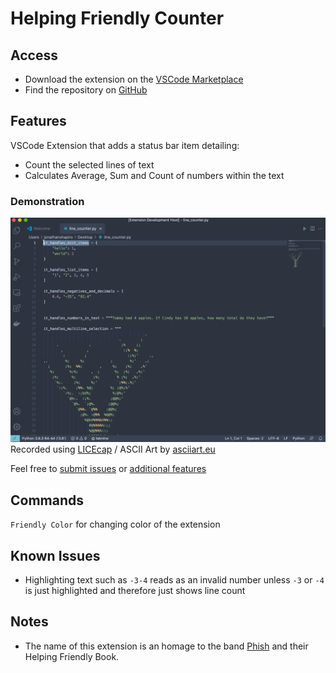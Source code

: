 # Helping Friendly Counter

## Access
* Download the extension on the [VSCode Marketplace](https://marketplace.visualstudio.com/items?itemName=jonathan-shapiro-93.helping-friendly-counter)
* Find the repository on [GitHub](https://github.com/shapiroj18/helping-friendly-counter)

## Features
VSCode Extension that adds a status bar item detailing:
* Count the selected lines of text
* Calculates Average, Sum and Count of numbers within the text

### Demonstration
![main features](images/linecounter.gif)
Recorded using [LICEcap](https://www.cockos.com/licecap/) / ASCII Art by [asciiart.eu](https://www.asciiart.eu/)

Feel free to [submit issues](https://github.com/shapiroj18/helping-friendly-counter/issues) or [additional features](https://github.com/shapiroj18/helping-friendly-counter/pulls)

## Commands
`Friendly Color` for changing color of the extension

## Known Issues
* Highlighting text such as `-3-4` reads as an invalid number unless `-3` or `-4` is just highlighted and therefore just shows line count

## Notes
* The name of this extension is an homage to the band [Phish](https://phish.net/) and their Helping Friendly Book.